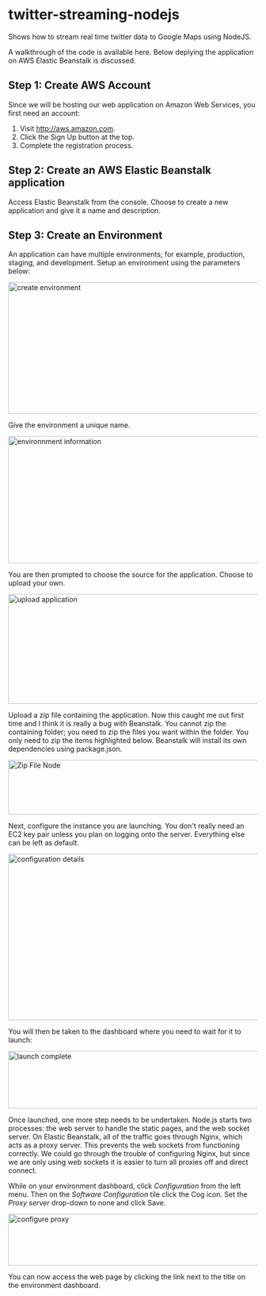 twitter-streaming-nodejs
========================

Shows how to stream real time twitter data to Google Maps using NodeJS.

A walkthrough of the code is available here. Below deplying the application on AWS Elastic Beanstalk is discussed.


<h2>Step 1: Create AWS Account</h2>
Since we will be hosting our web application on Amazon Web Services, you first need an account:
<ol>
	<li>Visit <a href="http://aws.amazon.com/">http://aws.amazon.com</a>.</li>
	<li>Click the Sign Up button at the top.</li>
	<li>Complete the registration process.</li>
</ol>
<h2>Step 2: Create an AWS Elastic Beanstalk application</h2>
Access Elastic Beanstalk from the console. Choose to create a new application and give it a name and description.
<h2>Step 3: Create an Environment</h2>
An application can have multiple environments; for example, production, staging, and development. Setup an environment using the parameters below:

<a href="http://cdn.blog.safe.com/wp-content/uploads/2014/03/2014-03-20_15-46-03.png"><img class="aligncenter size-full wp-image-92103" alt="create environment" src="http://cdn.blog.safe.com/wp-content/uploads/2014/03/2014-03-20_15-46-03.png" width="930" height="265" /></a>

Give the environment a unique name.

<a href="http://cdn.blog.safe.com/wp-content/uploads/2014/03/2014-03-20_15-48-15.png"><img class="aligncenter size-full wp-image-92105" alt="environnment information" src="http://cdn.blog.safe.com/wp-content/uploads/2014/03/2014-03-20_15-48-15.png" width="859" height="256" /></a>

You are then prompted to choose the source for the application. Choose to upload your own.

<a href="http://cdn.blog.safe.com/wp-content/uploads/2014/03/2014-03-21_08-27-15.png"><img class="aligncenter size-full wp-image-92109" alt="upload application" src="http://cdn.blog.safe.com/wp-content/uploads/2014/03/2014-03-21_08-27-15.png" width="588" height="221" /></a>

Upload a zip file containing the application. Now this caught me out first time and I think it is really a bug with Beanstalk. You cannot zip the containing folder; you need to zip the files you want within the folder. You only need to zip the items highlighted below. Beanstalk will install its own dependencies using package.json.

<a href="http://cdn.blog.safe.com/wp-content/uploads/2014/03/2014-03-20_15-46-51.png"><img class="aligncenter size-full wp-image-92104" alt="Zip File Node" src="http://cdn.blog.safe.com/wp-content/uploads/2014/03/2014-03-20_15-46-51.png" width="628" height="110" /></a>

Next, configure the instance you are launching. You don't really need an EC2 key pair unless you plan on logging onto the server. Everything else can be left as default.

<a href="http://cdn.blog.safe.com/wp-content/uploads/2014/03/2014-03-20_15-48-47.png"><img class="aligncenter size-full wp-image-92106" alt="configuration details" src="http://cdn.blog.safe.com/wp-content/uploads/2014/03/2014-03-20_15-48-47.png" width="994" height="335" /></a>

You will then be taken to the dashboard where you need to wait for it to launch:

<a href="http://cdn.blog.safe.com/wp-content/uploads/20&lt;a href="><img class="aligncenter size-full wp-image-92107" alt="launch complete" src="http://cdn.blog.safe.com/wp-content/uploads/2014/03/2014-03-21_08-30-05.png" width="812" height="116" /></a>

Once launched, one more step needs to be undertaken. Node.js starts two processes: the web server to handle the static pages, and the web socket server. On Elastic Beanstalk, all of the traffic goes through Nginx, which acts as a proxy server. This prevents the web sockets from functioning correctly. We could go through the trouble of configuring Nginx, but since we are only using web sockets it is easier to turn all proxies off and direct connect.

While on your environment dashboard, click <em>Configuration</em> from the left menu. Then on the <em>Software Configuration</em> tile click the Cog icon. Set the <em>Proxy server</em> drop-down to none and click Save.

<a href="http://cdn.blog.safe.com/wp-content/uploads/2014/03/2014-03-20_15-57-24.png"><img class="aligncenter size-large wp-image-92108" alt="configure proxy" src="http://cdn.blog.safe.com/wp-content/uploads/2014/03/2014-03-20_15-57-24-1024x104.png" width="1024" height="104" /></a>

You can now access the web page by clicking the link next to the title on the environment dashboard.

